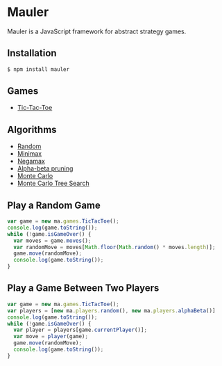 Mauler
======

Mauler is a JavaScript framework for abstract strategy games.

Installation
------------

```bash
$ npm install mauler
```

Games
-----

- [Tic-Tac-Toe](http://github.com/davidrobles/mauler/blob/master/src/games/tic-tac-toe.js)

Algorithms
----------

- [Random](http://github.com/davidrobles/mauler/blob/master/src/players/random.js)
- [Minimax](http://github.com/davidrobles/mauler/blob/master/src/players/minimax.js)
- [Negamax](http://github.com/davidrobles/mauler/blob/master/src/players/negamax.js)
- [Alpha-beta pruning](http://github.com/davidrobles/mauler/blob/master/src/players/alpha-beta.js)
- [Monte Carlo](http://github.com/davidrobles/mauler/blob/master/src/players/monte-carlo.js)
- [Monte Carlo Tree Search](http://github.com/davidrobles/mauler/blob/master/src/players/mcts.js)

Play a Random Game
------------------

```js
var game = new ma.games.TicTacToe();
console.log(game.toString());
while (!game.isGameOver() {
  var moves = game.moves();
  var randomMove = moves[Math.floor(Math.random() * moves.length)];
  game.move(randomMove);
  console.log(game.toString());
}
```

Play a Game Between Two Players
-------------------------------

```js
var game = new ma.games.TicTacToe();
var players = [new ma.players.random(), new ma.players.alphaBeta()]
console.log(game.toString());
while (!game.isGameOver() {
  var player = players[game.currentPlayer()];
  var move = player(game);
  game.move(randomMove);
  console.log(game.toString());
}
```
